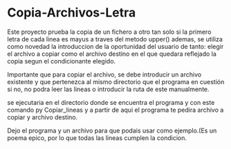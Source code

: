 # Copia-Archivos-Letra

Este proyecto prueba la copia de un fichero a otro tan solo si la primero letra de cada linea es mayus a traves del metodo upper()
ademas, se utiliza como novedad la introduccion de la oportunidad del usuario de tanto: elegir el archivo a copiar como el archivo destino
en el que quedara reflejado la copia segun el condicionante elegido.

Importante que para copiar el archivo, se debe introducir un archivo existente y que pertenezca al mismo directorio que el programa en cuestión si no, no podra leer las lineas o introducir la ruta de este manualmente.

se ejecutaria en el directorio donde se encuentra el programa y con este comando
py Copiar_lineas
y a partir de aqui el programa te pedira archivo a copiar y archivo destino.

Dejo el programa y un archivo para que podais usar como ejemplo.(Es un poema epico, por lo que todas las lineas cumplen la condicion.
